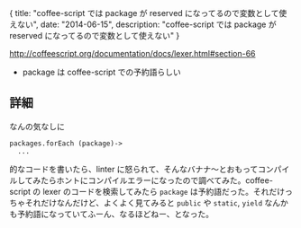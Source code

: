 {
  title: "coffee-script では package が reserved になってるので変数として使えない",
  date: "2014-06-15",
  description: "coffee-script では package が reserved になってるので変数として使えない"
}

http://coffeescript.org/documentation/docs/lexer.html#section-66

* package は coffee-script での予約語らしい

## 詳細

なんの気なしに

```
packages.forEach (package)->
  ...
```

的なコードを書いたら、linter に怒られて、そんなバナナ〜とおもってコンパイルしてみたらホントにコンパイルエラーになったので調べてみた。coffee-script の lexer のコードを検索してみたら `package` は予約語だった。それだけっちゃそれだけなんだけど、よくよく見てみると `public` や `static`, `yield` なんかも予約語になっていてふーん、なるほどねー、となった。
